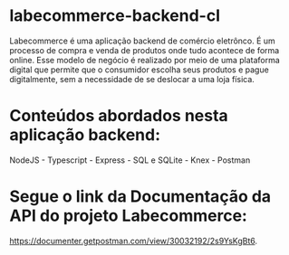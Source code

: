 # labecommerce-backend-cl

Labecommerce é uma aplicação backend de comércio eletrônco. É um processo de compra e venda de produtos onde tudo acontece de forma online. Esse modelo de negócio é realizado por meio de uma plataforma digital que permite que o consumidor escolha seus produtos e pague digitalmente, sem a necessidade de se deslocar a uma loja física.

# Conteúdos abordados nesta aplicação backend:
NodeJS - Typescript - Express - SQL e SQLite - Knex - Postman

# Segue o link da Documentação da API do projeto Labecommerce: 
https://documenter.getpostman.com/view/30032192/2s9YsKgBt6.